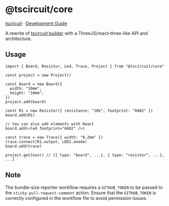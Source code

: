 # @tscircuit/core

[tscircuit](https://github.com/tscircuit/tscircuit) &middot; [Development Guide](./docs/DEVELOPMENT.md)

A rewrite of [tscircuit builder](https://github.com/tscircuit/builder) with a ThreeJS/react-three-like API and architecture.

## Usage

```tsx
import { Board, Resistor, Led, Trace, Project } from "@tscircuit/core"

const project = new Project()

const board = new Board({
  width: "10mm",
  height: "10mm",
})
project.add(board)

const R1 = new Resistor({ resistance: "10k", footprint: "0402" })
board.add(R1)

// You can also add elements with React
board.add(<led footprint="0402" />)

const trace = new Trace({ width: "0.2mm" })
trace.connect(R1.output, LED1.anode)
board.add(trace)

project.getJson() // [{ type: "board", ...}, { type: "resistor", ...}, ...]
```

## Note

The bundle-size reporter workflow requires a `GITHUB_TOKEN` to be passed to the `sticky-pull-request-comment` action. Ensure that the `GITHUB_TOKEN` is correctly configured in the workflow file to avoid permission issues.
